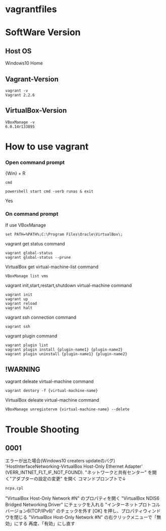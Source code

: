 # vagrantfiles

# SoftWare Version
## Host OS
Windows10 Home

## Vagrant-Version
```
vagrant -v
Vagrant 2.2.6
```

## VirtualBox-Version
```
VBoxManage -v
6.0.14r133895
```

# How to use vagrant
### Open command prompt
{Win} + R
```
cmd
```
```
powershell start cmd -verb runas & exit
```
Yes

### On command prompt
If use VBoxManage
```
set PATH=%PATH%;C:\Program Files\Oracle\VirtualBox\;
```

vagrant get status command
```
vagrant global-status
vagrant global-status --prune
```

VirtualBox get virtual-machine-list command
```
VBoxManage list vms
```

vagrant init,start,restart,shutdown virtual-machine command
```
vagrant init
vagrant up
vagrant reload
vagrant halt
```

vagrant ssh connection command
```
vagrant ssh
```

vagrant plugin command
```
vagrant plugin list
vagrant plugin install {plugin-name1} {plugin-name2}
vagrant plugin uninstall {plugin-name1} {plugin-name2}
```

## !WARNING
vagrant deleate virtual-machine command
```
vagrant destory -f {virtual-machine-name}
```

VirtualBox deleate virtual-machine command
```
VBoxManage unregistervm {virtual-machine-name} --delete
```

# Trouble Shooting
## 0001
エラーが出た場合(Windows10 creaters updateのバグ)
'HostInterfaceNetworking-VirtualBox Host-Only Ethernet Adapter' (VERR_INTNET_FLT_IF_NOT_FOUND).
"ネットワークと共有センター" を開く"アダプターの設定の変更" を開く
コマンドプロンプトで↓
```
ncpa.cpl
```
"VirtualBox Host-Only Network #N" のプロパティを開く
"VirtualBox NDIS6 Bridged Networking Driver" にチェックを入れる
"インターネットプロトコル バージョン6(TCP/IPv6)" のチェックを外す
[OK] を押し、プロパティウィンドウを閉じる
"VirtualBox Host-Only Network #N" の右クリックメニューで「無効」にする
再度、「有効」にし直す


